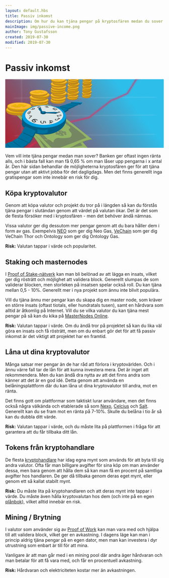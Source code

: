```yaml
---
layout: default.hbs
title: Passiv inkomst
description: Om hur du kan tjäna pengar på kryptosfären medan du sover. Genom att hålla mynt, staking, masternodes, belåning och mining.
mainImage: img/passive-income.png
author: Tony Gustafsson
created: 2019-07-30
modified: 2019-07-30
---
```


# Passiv inkomst

![Passiv inkomst](../img/passive-income.png 'Passiv inkomst')

Vem vill inte tjäna pengar medan man sover? Banken ger oftast ingen ränta alls, och i bästa fall kan man få 0,65 % om man låser upp pengarna i x antal år. Den här sidan behandlar de möjligheterna kryptosfären ger för att tjäna pengar utan att aktivt jobba för det dagligdags. Men det finns generellt inga gratispengar som inte innebär en risk för dig.

## Köpa kryptovalutor

Genom att köpa valutor och projekt du tror på i längden så kan du förstås tjäna pengar i slutändan genom att värdet på valutan ökar. Det är det som de flesta försöker med i kryptosfären - men det behöver ändå nämnas.

Vissa valutor ger dig dessutom mer pengar genom att du bara håller dem i form av gas. Exempelvis [NEO](/kryptovalutor/neo.html) som ger dig Neo Gas, [VeChain](/kryptovalutor/vechain.html) som ger dig VeChain Thor och Ontology som ger dig Ontology Gas.

**Risk:** Valutan tappar i värde och popularitet.

## Staking och masternodes

I [Proof of Stake-nätverk](/tekniker/proof-of-stake.html) kan man bli belönad av att lägga en insats, vilket ger dig rösträtt och möjlighet att validera block. Generellt slumpas de som validerar blocken, men storleken på insatsen spelar också roll. Du kan tjäna mellan 0,5 - 10%. Generellt mer i nya projekt som ännu inte blivit populära.

Vill du tjäna ännu mer pengar kan du skapa dig en master node, som kräver en större insats (oftast tiotals, eller hundratals tusen), samt en hårdvara som alltid är åtkomlig på Internet. Vill du se vilka valutor du kan tjäna mest pengar på så kan du kika på [MasterNodes Online](https://masternodes.online/).

**Risk:** Valutan tappar i värde. Om du ändå tror på projektet så kan du lika väl göra en insats och få rösträtt, men om du enbart gör det för att få passiv inkomst är det viktigt att projektet har en framtid.

## Låna ut dina kryptovalutor

Många satsar mer pengar än de har råd att förlora i kryptovärlden. Och i ännu värre fall tar de lån för att kunna investera mera. Det är inget att rekommendera. Men du kan ändå dra nytta av att det finns andra som känner att det är en god idé. Detta genom att använda en belåningsplattform där du kan låna ut dina kryptovalutor till andra, mot en ränta.

Det finns gott om plattformar som taktiskt lurar användare, men det finns också några välkända och etablerade så som [Nexo](https://nexo.io/), [Celcius](https://celsius.network/) och [Salt](https://saltlending.com/). Generellt kan du se fram mot en ränta på 7-10%. Skulle du belåna i tio år så kan du dubbla ditt värde.

**Risk:** Valutan tappar i värde, och du måste lita på plattformen i fråga för att garantera att du får tillbaka ditt lån.

## Tokens från kryptohandlare

De flesta [kryptohandlare](/marknaden/kryptohandlare.html) har idag egna mynt som används för att byta till sig andra valutor. Ofta får man billigare avgifter för sina köp om man använder dessa, men bara genom att hålla dem så kan man få en procent på samtliga avgifter hos handlaren. De ger då tillbaka genom deras eget mynt, eller genom ett så kallat stabilt mynt.

**Risk:** Du måste lita på kryptohandlaren och att deras mynt inte tappar i värde. Du måste även hålla kryptovalutan hos dem (och inte på en egen [plånbok](/marknaden/planbocker.html)), vilket alltid innebär en risk.

## Mining / Brytning

I valutor som använder sig av [Proof of Work](/tekniker/proof-of-work.html) kan man vara med och hjälpa till att validera block, vilket ger en avkastning. I dagens läge kan man i princip aldrig tjäna pengar på en egen dator, men man kan investera i dyr utrustning som enbart är till för att mina.

Vanligare är att man går med i en mining pool där andra äger hårdvaran och man betalar för att få vara med, och får en procentuell avkastning.

**Risk:** Hårdvaran och elektriciteten kostar mer än avkastningen.
